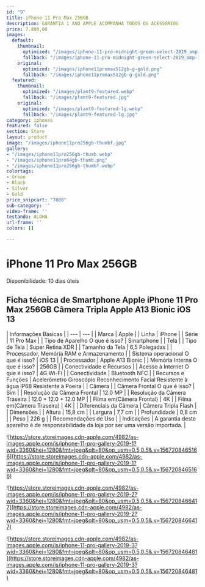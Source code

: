 ```yaml
---
id: "9"
title: iPhone 11 Pro Max 256GB
description: GARANTIA 1 ANO APPLE ACOMPANHA TODOS OS ACESSORIOS
price: 7.800,00
images:
  default:
    thumbnail:
      optimized: "/images/iphone-11-pro-midnight-green-select-2019_amp-1.png"
      fallback: "/images/iphone-11-pro-midnight-green-select-2019_amp-1.png"
    original:
      optimized: "/images/iphone11promax512gb-g-gold.png"
      fallback: "/images/iphone11promax512gb-g-gold.png"
  featured:
    thumbnail:
      optimized: "/images/plant9-featured.webp"
      fallback: "/images/plant9-featured.jpg"
    original:
      optimized: "/images/plant9-featured-lg.webp"
      fallback: "/images/plant9-featured-lg.jpg"
category: iphones
featured: false
section: Store
layout: product
image: "/images/iphone11pro256gb-thumbf.jpg"
gallery:
- "/images/iphone11pro256gb-thumb.webp"
- "/images/iphone11pro64gb-thumb.png"
- "/images/iphone11pro256gb-thumbf.webp"
colortags:
- Green
- Black
- Silver
- Gold
price_snipcart: "7800"
sub-category: ''
video-frame: ''
testando: ALOHA
url-frame: ''
colors: []

---
```

# iPhone 11 Pro Max 256GB

Disponibilidade: 10 dias úteis

## Ficha técnica de Smartphone Apple iPhone 11 Pro Max 256GB Câmera Tripla Apple A13 Bionic iOS 13

| Informações Básicas |
| --- | --- |
| Marca | Apple |
| Linha | iPhone |
| Série | 11 Pro Max |
| Tipo de Aparelho O que é isso? | Smartphone |
| Tela |
| Tipo de Tela | Super Retina XDR |
| Tamanho da Tela | 6,5 Polegadas |
| Processador, Memória RAM e Armazenamento |
| Sistema operacional O que é isso? | iOS 13 |
| Processador | Apple A13 Bionic |
| Memória Interna O que é isso? | 256GB |
| Conectividade e Recursos |
| Acesso à Internet O que é isso? | 4G Wi-Fi |
| Conectividade | Bluetooth NFC |
| Recursos e Funções | Acelerômetro Giroscópio Reconhecimento Facial Resistente à água IP68 Resistente à Poeira |
| Câmera |
| Câmera Frontal O que é isso? | Sim |
| Resolução da Câmera Frontal | 12.0 MP |
| Resolução da Câmera Traseira | 12.0 + 12.0 + 12.0 MP |
| Filma em(Câmera Frontal) | 4K |
| Filma em(Câmera Traseira) | 4K |
| Diferenciais da Câmera | Câmera Tripla Flash |
| Dimensões |
| Altura | 15,8 cm |
| Largura | 7,7 cm |
| Profundidade | 0,8 cm |
| Peso | 226 g |
| Recomendações de Uso |
| Indicações | A garantia deste aparelho é de responsabilidade da loja por ser uma versão importada. |

![https://store.storeimages.cdn-apple.com/4982/as-images.apple.com/is/iphone-11-pro-gallery-2019-1?wid=3360&hei=1280&fmt=jpeg&qlt=80&op_usm=0.5,0.5&.v=1567208465166](https://store.storeimages.cdn-apple.com/4982/as-images.apple.com/is/iphone-11-pro-gallery-2019-1?wid=3360&hei=1280&fmt=jpeg&qlt=80&op_usm=0.5,0.5&.v=1567208465166)

![https://store.storeimages.cdn-apple.com/4982/as-images.apple.com/is/iphone-11-pro-gallery-2019-2?wid=3360&hei=1280&fmt=jpeg&qlt=80&op_usm=0.5,0.5&.v=1567208466417](https://store.storeimages.cdn-apple.com/4982/as-images.apple.com/is/iphone-11-pro-gallery-2019-2?wid=3360&hei=1280&fmt=jpeg&qlt=80&op_usm=0.5,0.5&.v=1567208466417)

![https://store.storeimages.cdn-apple.com/4982/as-images.apple.com/is/iphone-11-pro-gallery-2019-3?wid=3360&hei=1280&fmt=jpeg&qlt=80&op_usm=0.5,0.5&.v=156720846481](https://store.storeimages.cdn-apple.com/4982/as-images.apple.com/is/iphone-11-pro-gallery-2019-3?wid=3360&hei=1280&fmt=jpeg&qlt=80&op_usm=0.5,0.5&.v=156720846481)